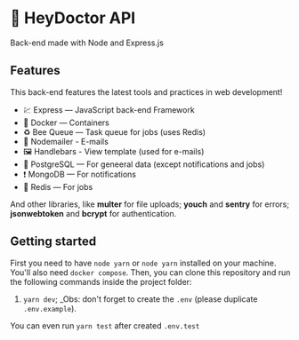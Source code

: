 
 # 🏥 HeyDoctor API

Back-end made with Node and Express.js

## Features
This back-end features the latest tools and practices in web development!

- 💹 Express — JavaScript back-end Framework
- 🐋 Docker — Containers
- ♻️ Bee Queue — Task queue for jobs (uses Redis)
- 💌 Nodemailer - E-mails
- 🖼️ Handlebars - View template (used for e-mails)
- 💖 PostgreSQL — For geneeral data (except notifications and jobs)
-  ❗ MongoDB — For notifications
- 💖 Redis — For jobs

And other libraries, like **multer** for file uploads; **youch** and **sentry** for errors; **jsonwebtoken** and **bcrypt** for authentication.


## Getting started

First you need to have `node
yarn` or `node
yarn` installed on your machine. You'll also need `docker compose`. Then, you can clone this repository and run the following commands inside the project folder:

1. `yarn dev`;
_Obs: don't forget to create the `.env` (please duplicate `.env.example`).

You can even run `yarn test` after created `.env.test`
